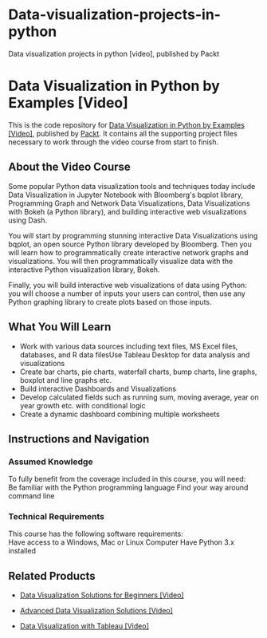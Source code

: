 # Data-visualization-projects-in-python
Data visualization projects in python [video], published by Packt
# Data Visualization in Python by Examples [Video]
This is the code repository for [Data Visualization in Python by Examples [Video]](https://www.packtpub.com/virtualization-and-cloud/data-visualization-python-examples-video?utm_source=github&utm_medium=repository&utm_campaign=9781788838658), published by [Packt](https://www.packtpub.com/?utm_source=github). It contains all the supporting project files necessary to work through the video course from start to finish.
## About the Video Course
Some popular Python data visualization tools and techniques today include Data Visualization in Jupyter Notebook with Bloomberg's bqplot library, Programming Graph and Network Data Visualizations, Data Visualizations with Bokeh (a Python library), and building interactive web visualizations using Dash.

You will start by programming stunning interactive Data Visualizations using bqplot, an open source Python library developed by Bloomberg. Then you will learn how to programmatically create interactive network graphs and visualizations. You will then programmatically visualize data with the interactive Python visualization library, Bokeh.

Finally, you will build interactive web visualizations of data using Python: you will choose a number of inputs your users can control, then use any Python graphing library to create plots based on those inputs.

<H2>What You Will Learn</H2>
<DIV class=book-info-will-learn-text>
<UL>
<LI>Work with various data sources including text files, MS Excel files, databases, and R data filesUse Tableau Desktop for data analysis and visualizations 
<LI>Create bar charts, pie charts, waterfall charts, bump charts, line graphs, boxplot and line graphs etc. 
<LI>Build interactive Dashboards and Visualizations 
<LI>Develop calculated fields such as running sum, moving average, year on year growth etc. with conditional logic 
<LI>Create a dynamic dashboard combining multiple worksheets </LI></UL></DIV>

## Instructions and Navigation
### Assumed Knowledge
To fully benefit from the coverage included in this course, you will need:<br/>
Be familiar with the Python programming language
Find your way around command line
### Technical Requirements
This course has the following software requirements:<br/>
Have access to a Windows, Mac or Linux Computer
Have Python 3.x installed

## Related Products
* [Data Visualization Solutions for Beginners [Video]](https://www.packtpub.com/big-data-and-business-intelligence/data-visualization-solutions-beginners-video?utm_source=github&utm_medium=repository&utm_campaign=9781788395786)

* [Advanced Data Visualization Solutions [Video]](https://www.packtpub.com/big-data-and-business-intelligence/advanced-data-visualization-solutions-video?utm_source=github&utm_medium=repository&utm_campaign=9781788838269)

* [Data Visualization with Tableau [Video]](https://www.packtpub.com/big-data-and-business-intelligence/data-visualization-tableau-video?utm_source=github&utm_medium=repository&utm_campaign=9781788837330)

